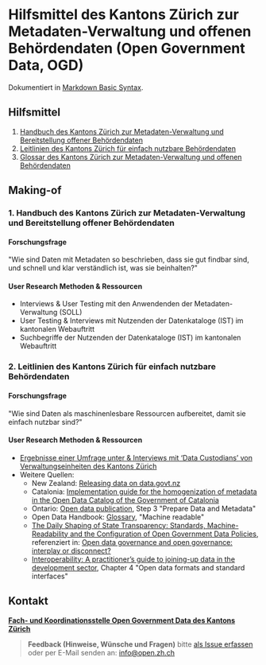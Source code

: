 # Hilfsmittel des Kantons Zürich zur Metadaten-Verwaltung und offenen Behördendaten (Open Government Data, OGD)

Dokumentiert in [Markdown Basic Syntax](https://www.markdownguide.org/basic-syntax).

## Hilfsmittel
1. [Handbuch des Kantons Zürich zur Metadaten-Verwaltung und Bereitstellung offener Behördendaten](https://github.com/openZH/mdd-ogd-handbook/blob/main/metadatenverwaltung.md)
2. [Leitlinien des Kantons Zürich für einfach nutzbare Behördendaten](https://github.com/openZH/mdd-ogd-handbook/blob/main/publikationsleitlinien.md)
3. [Glossar des Kantons Zürich zur Metadaten-Verwaltung und offenen Behördendaten](https://github.com/openZH/mdd-ogd-handbook/blob/main/glossar.md)

## Making-of

### 1. Handbuch des Kantons Zürich zur Metadaten-Verwaltung und Bereitstellung offener Behördendaten

#### Forschungsfrage
"Wie sind Daten mit Metadaten so beschrieben, dass sie gut findbar sind, und schnell und klar verständlich ist, was sie beinhalten?"

#### User Research Methoden & Ressourcen
- Interviews & User Testing mit den Anwendenden der Metadaten-Verwaltung (SOLL)
- User Testing & Interviews mit Nutzenden der Datenkataloge (IST) im kantonalen Webauftritt
- Suchbegriffe der Nutzenden der Datenkataloge (IST) im kantonalen Webauftritt

### 2. Leitlinien des Kantons Zürich für einfach nutzbare Behördendaten

#### Forschungsfrage
"Wie sind Daten als maschinenlesbare Ressourcen aufbereitet, damit sie einfach nutzbar sind?"

#### User Research Methoden & Ressourcen
- [Ergebnisse einer Umfrage unter & Interviews mit ‘Data Custodians’ von Verwaltungseinheiten des Kantons Zürich](https://docs.google.com/document/d/1IFRJPMRtX1rD5O8Sdqb1F3I-Sv3Y-V5-z3Kew6ywEkY/edit?usp=sharing)
- Weitere Quellen:
   - New Zealand: [Releasing data on data.govt.nz](https://www.data.govt.nz/catalogue-guide/releasing-data-on-data-govt-nz)
   - Catalonia: [Implementation guide for the homogenization of metadata in the Open Data Catalog of the Government of Catalonia](https://medium.com/opendatacharter/implementation-guide-for-the-homogenization-of-metadata-in-the-open-data-catalog-of-the-government-f5459543f262)
   - Ontario: [Open data publication](https://www.ontario.ca/document/open-data-guidebook-guide-open-data-directive/open-data-publication#section-2), Step 3 "Prepare Data and Metadata"
   - Open Data Handbook: [Glossary](http://opendatahandbook.org/glossary/en/terms/machine-readable/), "Machine readable"
   - [The Daily Shaping of State Transparency: Standards, Machine-Readability and the Configuration of Open Government Data Policies](https://sciencetechnologystudies.journal.fi/article/view/60221/pdf_36), referenziert in: [Open data governance and open governance: interplay or disconnect?](https://blog.okfn.org/2019/02/20/open-data-governance-and-open-governance-interplay-or-disconnect/)
   - [Interoperability: A practitioner’s guide to joining-up data in the development sector](https://www.data4sdgs.org/resources/interoperability-practitioners-guide-joining-data-development-sector), Chapter 4 "Open data formats and standard interfaces"

## Kontakt
**[Fach- und Koordinationsstelle Open Government Data des Kantons Zürich](https://www.zh.ch/de/direktion-der-justiz-und-des-innern/statistisches-amt/open-government-data.html#1128196644)**

> **Feedback (Hinweise, Wünsche und Fragen)** bitte [als Issue erfassen](https://github.com/openZH/mdd-ogd-handbook/issues) oder per E-Mail senden an: info@open.zh.ch
